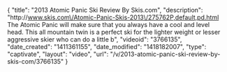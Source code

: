 {
    "title": "2013 Atomic Panic Ski Review By Skis.com",
    "description": "http:\/\/www.skis.com\/Atomic-Panic-Skis-2013\/275762P,default,pd.html  The Atomic Panic will make sure that you always have a cool and level head. This all mountain twin is a perfect ski for the lighter weight or lesser aggressive skier who can do a little b",
    "videoid": "3766135",
    "date_created": "1411361155",
    "date_modified": "1418182007",
    "type": "captivate",
    "layout": "video",
    "url": "\/v\/2013-atomic-panic-ski-review-by-skis-com\/3766135"
}